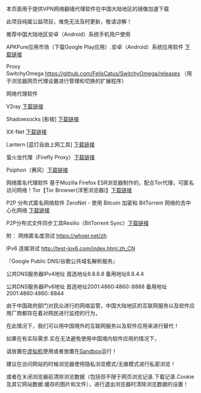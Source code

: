 本页面用于提供VPN网络翻墙代理软件在中国大陆地区的镜像加速下载

此项目纯属公益项目，难免无法及时更新，敬请谅解！


推荐中国大陆地区安卓（Android）系统手机用户使用

APKPure应用市场（下载Google Play应用）.安卓（Android）系统应用软件  [下载链接](https://github.com/Download-Mirrors/Backups/blob/master/APKPure.md) 


Proxy SwitchyOmega https://github.com/FelisCatus/SwitchyOmega/releases
（用于浏览器网页代理设置进行管理和切换的扩展程序）

网络代理软件

V2ray [下载链接](https://github.com/Download-Mirrors/Backups/blob/master/V2ray.md)

Shadowsocks [影梭]  [下载链接](https://github.com/Download-Mirrors/Backups/blob/master/Shadowsocks.md)

XX-Net [下载链接](https://github.com/Download-Mirrors/Backups/blob/master/XX-Net.md)

Lantern [蓝灯自由上网工具]  [下载链接](https://github.com/Download-Mirrors/Backups/blob/master/Lantern.md)

萤火虫代理（Firefly Proxy）[下载链接](https://github.com/Download-Mirrors/Backups/blob/master/Firefly%20Proxy.md)

Psiphon（赛风）[下载链接](https://github.com/Download-Mirrors/Backups/blob/master/Psiphon.md)

网络匿名代理软件 基于Mozilla Firefox ESR浏览器制作的，配合Tor代理，可匿名访问网络！Tor【Tor Browser(洋葱浏览器)】[下载链接](https://github.com/Download-Mirrors/Backups/blob/master/Tor%20Browser.md)

P2P 分布式匿名网络软件 ZeroNet - 使用 Bitcoin 加密和 BitTorrent 网络的去中心化网络 [下载链接](https://github.com/Download-Mirrors/Backups/blob/master/ZeroNet.md)

P2P分布式文件同步工具Resilio（BitTorrent Sync）[下载链接](https://github.com/Download-Mirrors/Backups/blob/master/BitTorrent%20Sync.md)




附：
网络匿名度测试 https://whoer.net/zh

IPv6 连接测试 http://test-ipv6.com/index.html.zh_CN

『Google Public DNS/谷歌公共域名解析服务』

公共DNS服务器IPv4地址
首选地址8.8.8.8
备用地址8.8.4.4

公共DNS服务器IPv6地址
首选地址2001:4860:4860::8888
备用地址2001:4860:4860::8844


由于中国政府部门对民众进行的网络监管，中国大陆地区的互联网服务以及软件应用厂商都存在着对网民进行监控的行为，

在此情况下，我们可以用中国境外的互联网服务以及软件应用来进行替代！

如果在有实际需求.实在无法避免使用中国境内软件应用的情况下，

请放置在[虚拟机](https://www.virtualbox.org/)使用或者放置在[Sandbox](https://www.sandboxie.com/)运行！

建议在访问网站的时候浏览器使用隐私浏览模式/无痕模式进行私密浏览！

或者在关闭浏览器前清除浏览数据（包括但不限于网页浏览记录.下载记录.Cookie及其它网站数据.缓存的图片和文件），进行退出浏览器时清除浏览数据的设置！
